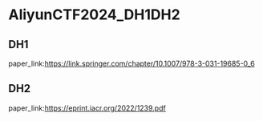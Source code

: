 # AliyunCTF2024_DH1DH2

## DH1

paper_link:https://link.springer.com/chapter/10.1007/978-3-031-19685-0_6

## DH2

paper_link:https://eprint.iacr.org/2022/1239.pdf
